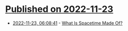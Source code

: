 # [Published on 2022-11-23](index.md)

* [2022-11-23, 06:08:41](https://news.ycombinator.com/item?id=33715805) - [What Is Spacetime Made Of?](https://www.scientificamerican.com/article/what-is-spacetime-really-made-of/)
